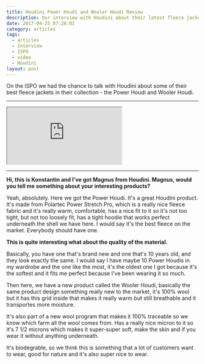 ```yaml
---
title: Houdini Power Houdi and Wooler Houdi Review
description: Our interview with Houdini about their latest fleece jackets.
date: 2017-04-25 07:28:01
category: articles
tags:
  - articles
  - Interview
  - ISPO
  - video
  - Houdini
layout: post
---
```

On the ISPO we had the chance to talk with Houdini about some of their best fleece jackets in their collection - the Power Houdi and Wooler Houdi.

---

<div class="embed-responsive embed-responsive-16by9">
    <iframe class="embed-responsive-item" src="https://www.youtube.com/embed/Wa7DCO-aj3I"></iframe>
</div>

---

<!--more-->

**Hi, this is Konstantin and I've got Magnus from Houdini. Magnus, would you tell me something about your interesting products?**

Yeah, absolutely. Here we got the Power Houdi. It's a great Houdini product. It's made from Polartec Power Stretch Pro, which is a really nice fleece fabric and it's really warm, comfortable, has a nice fit to it so it's not too tight, but not too loosely fit, has a tight hoodie that works perfect underneath the shell we have here. I would say it's the best fleece on the market. Everybody should have one.

**This is quite interesting what about the quality of the material.**

Basically, you have one that's brand new and one that's 10 years old, and they look exactly the same. I would say I have maybe 10 Power Houdis in my wardrobe and the one like the most, it's the oldest one I got because it's the softest and it fits me perfect because I've been wearing it so much.

Then here, we have a new product called the Wooler Houdi, basically the same product design something really new to the market, it's 100% wool but it has this grid inside that makes it really warm but still breathable and it transportes more moisture.

It's also part of a new wool program that makes it 100% traceable so we know which farm all the wool comes from. Has a really nice micron to it so it's 7 1/2 microns which makes it super-super soft, make the skin and if you wear it without anything underneath.

It's biodegrable, so we think this is something that a lot of customers want to wear, good for nature and it's also super nice to wear.
